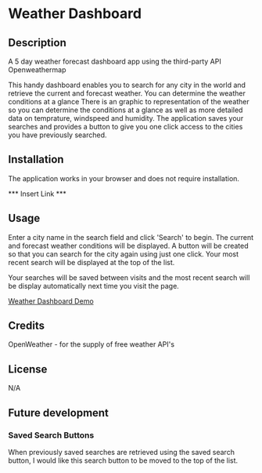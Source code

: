 # Weather Dashboard

## Description

A 5 day weather forecast dashboard app using the third-party API Openweathermap

This handy dashboard enables you to search for any city in the world and retrieve the current and forecast weather. You can determine the weather conditions at a glance There is an graphic to representation of the weather so you can determine the conditions at a glance as well as more detailed data on temprature, windspeed and humidity. The application saves your searches and provides a button to give you one click access to the cities you have previously searched.

## Installation

The application works in your browser and does not require installation.

*** Insert Link ***

## Usage

Enter a city name in the search field and click 'Search' to begin. The current and forecast weather conditions will be displayed. A button will be created so that you can search for the city again using just one click. Your most recent search will be displayed at the top of the list.

Your searches will be saved between visits and the most recent search will be display automatically next time you visit the page.

[Weather Dashboard Demo](https://user-images.githubusercontent.com/110208272/212806811-ca2df886-f60c-43cc-9468-a8a69c401980.mp4)

## Credits

OpenWeather - for the supply of free weather API's

## License

N/A

## Future development

### Saved Search Buttons

When previously saved searches are retrieved using the saved search button, I would like this search button to be moved to the top of the list.





